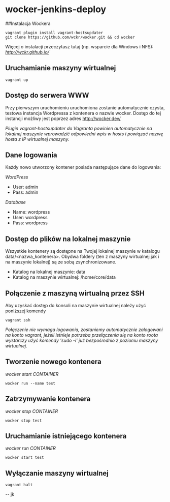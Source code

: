 # wocker-jenkins-deploy

##Instalacja Wockera

```
vagrant plugin install vagrant-hostsupdater
git clone https://github.com/wckr/wocker.git && cd wocker
```
Więcej o instalacji przeczytasz tutaj (np. wsparcie dla Windows i NFS): _http://wckr.github.io/_

Uruchamianie maszyny wirtualnej
---
```
vagrant up
```

Dostęp do serwera WWW
---
Przy pierwszym uruchomieniu uruchomiona zostanie automatycznie czysta, testowa instancja Wordpressa z kontenera o nazwie wocker. Dostęp do tej instancji możliwy jest poprzez adres http://wocker.dev/ 

_Plugin vagrant-hostsupdater do Vagranta powinien automatycznie na lokalnej maszynie wprowadzić odpowiedni wpis w hosts i powiązać nazwę hosta z IP wirtualnej maszyny._

Dane logowania
---
Każdy nowo utworzony kontener posiada następujące dane do logowania:

*WordPress*

- User: admin
- Pass: admin

*Database*

- Name: wordpress
- User: wordpress
- Pass: wordpress

Dostęp do plików na lokalnej maszynie
---
Wszystkie kontenery są dostępne na Twojej lokalnej maszynie w katalogu data/<nazwa_kontenera>. Obydwa foldery (ten z maszyny wirtualnej jak i na maszynie lokalnej) są ze sobą zsynchronizowane.

- Katalog na lokalnej maszynie: data
- Katalog na maszynie wirtualnej: /home/core/data


Połączenie z maszyną wirtualną przez SSH
---
Aby uzyskać dostęp do konsoli na maszynie wirtualnej należy użyć poniższej komendy
```
vagrant ssh
```
_Połączenie nie wymaga logowania, zostaniemy automatycznie zalogowani na konto vagrant, jeżeli istnieje potrzeba przełączenia się na konto roota wystarczy użyć komendy 'sudo -i' już bezpośrednio z poziomu maszyny wirtualnej._

Tworzenie nowego kontenera
---
_wocker start CONTAINER_
```
wocker run --name test
```

Zatrzymywanie kontenera
---
_wocker stop CONTAINER_
```
wocker stop test
```

Uruchamianie istniejącego kontenera
---
_wocker run CONTAINER_
```
wocker start test
```

Wyłączanie maszyny wirtualnej
---
```
vagrant halt
```


--
jk
